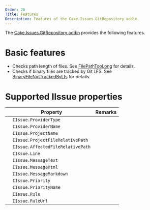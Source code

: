 ```yaml
---
Order: 20
Title: Features
Description: Features of the Cake.Issues.GitRepository addin.
---
```

The [Cake.Issues.GitRepository addin] provides the following features.

# Basic features

* Checks path length of files. See [FilePathTooLong] for details.
* Checks if binary files are tracked by Git LFS. See [BinaryFileNotTrackedByLfs] for details.

# Supported IIssue properties

|                                                                    | Property                          | Remarks                        |
|--------------------------------------------------------------------|-----------------------------------|--------------------------------|
| <span class="glyphicon glyphicon-ok" style="color:green"></span>   | `IIssue.ProviderType`             |                                |
| <span class="glyphicon glyphicon-ok" style="color:green"></span>   | `IIssue.ProviderName`             |                                |
| <span class="glyphicon glyphicon-remove" style="color:red"></span> | `IIssue.ProjectName`              |                                |
| <span class="glyphicon glyphicon-remove" style="color:red"></span> | `IIssue.ProjectFileRelativePath`  |                                |
| <span class="glyphicon glyphicon-ok" style="color:green"></span>   | `IIssue.AffectedFileRelativePath` |                                |
| <span class="glyphicon glyphicon-remove" style="color:red"></span> | `IIssue.Line`                     |                                |
| <span class="glyphicon glyphicon-ok" style="color:green"></span>   | `IIssue.MessageText`              |                                |
| <span class="glyphicon glyphicon-ok" style="color:green"></span>   | `IIssue.MessageHtml`              |                                |
| <span class="glyphicon glyphicon-ok" style="color:green"></span>   | `IIssue.MessageMarkdown`          |                                |
| <span class="glyphicon glyphicon-ok" style="color:green"></span>   | `IIssue.Priority`                 |                                |
| <span class="glyphicon glyphicon-ok" style="color:green"></span>   | `IIssue.PriorityName`             |                                |
| <span class="glyphicon glyphicon-ok" style="color:green"></span>   | `IIssue.Rule`                     |                                |
| <span class="glyphicon glyphicon-ok" style="color:green"></span>   | `IIssue.RuleUrl`                  |                                |

[Cake.Issues.GitRepository addin]: https://www.nuget.org/packages/Cake.Issues.GitRepository
[FilePathTooLong]: rules/FilePathTooLong
[BinaryFileNotTrackedByLfs]: rules/BinaryFileNotTrackedByLfs
